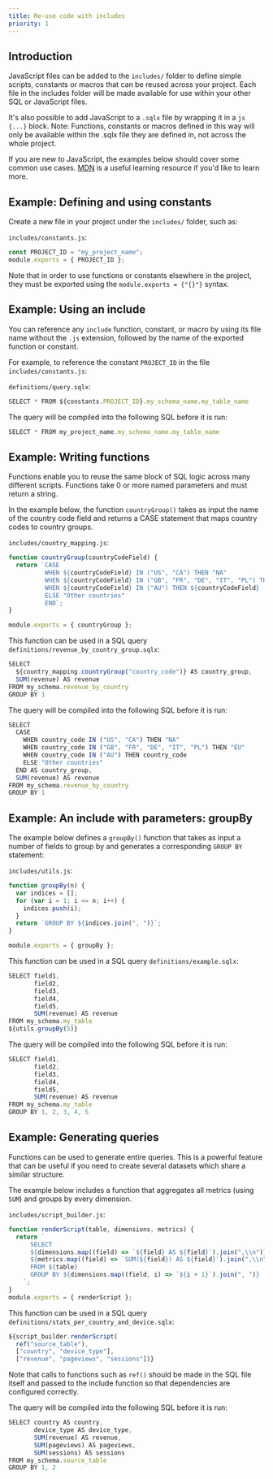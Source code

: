 ```yaml
---
title: Re-use code with includes
priority: 1
---
```


## Introduction

JavaScript files can be added to the `includes/` folder to define simple scripts, constants or macros that can be reused across your project.
Each file in the includes folder will be made available for use within your other SQL or JavaScript files.

It's also possible to add JavaScript to a `.sqlx` file by wrapping it in a `js {...}` block.
Note: Functions, constants or macros defined in this way will only be available within the .sqlx file they are defined in, not across the whole project.

If you are new to JavaScript, the examples below should cover some common use cases.
<a target="_blank" rel="noopener" href="https://developer.mozilla.org/en-US/docs/Web/JavaScript/A_re-introduction_to_JavaScript">MDN</a> is a useful learning resource if you'd like to learn more.

## Example: Defining and using constants

Create a new file in your project under the `includes/` folder, such as:

`includes/constants.js`:

```js
const PROJECT_ID = "my_project_name";
module.exports = { PROJECT_ID };
```

<div className="bp3-callout bp3-icon-info-sign bp3-intent-warning" markdown="1">
  Note that in order to use functions or constants elsewhere in the project, they must be exported
  using the <code>module.exports = {"{}"}</code> syntax.
</div>

## Example: Using an include

You can reference any `include` function, constant, or macro by using its file name without the `.js` extension, followed by the name of the exported function or constant.

For example, to reference the constant `PROJECT_ID` in the file `includes/constants.js`:

`definitions/query.sqlx`:

```js
SELECT * FROM ${constants.PROJECT_ID}.my_schema_name.my_table_name
```

The query will be compiled into the following SQL before it is run:

```js
SELECT * FROM my_project_name.my_schema_name.my_table_name
```

## Example: Writing functions

Functions enable you to reuse the same block of SQL logic across many different scripts. Functions take 0 or more named parameters and must return a string.

In the example below, the function `countryGroup()` takes as input the name of the country code field and returns a CASE statement that maps country codes to country groups.

`includes/country_mapping.js`:

```js
function countryGroup(countryCodeField) {
  return `CASE
          WHEN ${countryCodeField} IN ("US", "CA") THEN "NA"
          WHEN ${countryCodeField} IN ("GB", "FR", "DE", "IT", "PL") THEN "EU"
          WHEN ${countryCodeField} IN ("AU") THEN ${countryCodeField}
          ELSE "Other countries"
          END`;
}

module.exports = { countryGroup };
```

This function can be used in a SQL query `definitions/revenue_by_country_group.sqlx`:

```js
SELECT
  ${country_mapping.countryGroup("country_code")} AS country_group,
  SUM(revenue) AS revenue
FROM my_schema.revenue_by_country
GROUP BY 1

```

The query will be compiled into the following SQL before it is run:

```js
SELECT
  CASE
    WHEN country_code IN ("US", "CA") THEN "NA"
    WHEN country_code IN ("GB", "FR", "DE", "IT", "PL") THEN "EU"
    WHEN country_code IN ("AU") THEN country_code
    ELSE "Other countries"
  END AS country_group,
  SUM(revenue) AS revenue
FROM my_schema.revenue_by_country
GROUP BY 1
```

## Example: An include with parameters: groupBy

The example below defines a `groupBy()` function that takes as input a number of fields to group by and generates a corresponding `GROUP BY` statement:

`includes/utils.js`:

```js
function groupBy(n) {
  var indices = [];
  for (var i = 1; i <= n; i++) {
    indices.push(i);
  }
  return `GROUP BY ${indices.join(", ")}`;
}

module.exports = { groupBy };
```

This function can be used in a SQL query `definitions/example.sqlx`:

```js
SELECT field1,
       field2,
       field3,
       field4,
       field5,
       SUM(revenue) AS revenue
FROM my_schema.my_table
${utils.groupBy(5)}
```

The query will be compiled into the following SQL before it is run:

```js
SELECT field1,
       field2,
       field3,
       field4,
       field5,
       SUM(revenue) AS revenue
FROM my_schema.my_table
GROUP BY 1, 2, 3, 4, 5
```

## Example: Generating queries

Functions can be used to generate entire queries. This is a powerful feature that can be useful if you need to create several datasets which share a similar structure.

The example below includes a function that aggregates all metrics (using `SUM`) and groups by every dimension.

`includes/script_builder.js`:

```js
function renderScript(table, dimensions, metrics) {
  return `
      SELECT
      ${dimensions.map((field) => `${field} AS ${field}`).join(",\\n")},
      ${metrics.map((field) => `SUM(${field}) AS ${field}`).join(",\\n")}
      FROM ${table}
      GROUP BY ${dimensions.map((field, i) => `${i + 1}`).join(", ")}
    `;
}
module.exports = { renderScript };
```

This function can be used in a SQL query `definitions/stats_per_country_and_device.sqlx`:

```js
${script_builder.renderScript(
  ref("source_table"),
  ["country", "device_type"],
  ["revenue", "pageviews", "sessions"])}

```

Note that calls to functions such as `ref()` should be made in the SQL file itself and passed to the include function so that dependencies are configured correctly.

The query will be compiled into the following SQL before it is run:

```js
SELECT country AS country,
       device_type AS device_type,
       SUM(revenue) AS revenue,
       SUM(pageviews) AS pageviews,
       SUM(sessions) AS sessions
FROM my_schema.source_table
GROUP BY 1, 2
```
